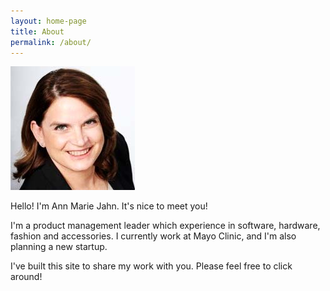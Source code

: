 ```yaml
---
layout: home-page
title: About
permalink: /about/
---
```


![amj image](/assets/img/ann_marie.jpg)

Hello! I'm Ann Marie Jahn. It's nice to meet you!

I'm a product management leader which experience in software, hardware, fashion and accessories. I currently work at Mayo Clinic, and I'm also planning a new startup.

I've built this site to share my work with you. Please feel free to click around!  

